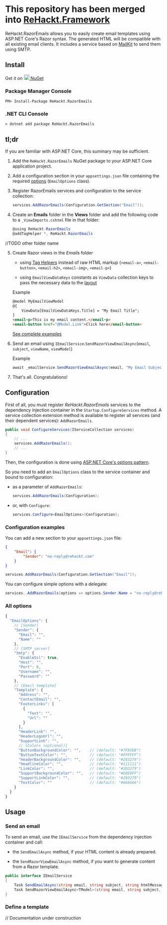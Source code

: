 # This repository has been merged into [ReHackt.Framework](https://github.com/LionelVallet/ReHackt.Framework)

ReHackt.RazorEmails allows you to easily create email templates using ASP.NET Core's Razor syntax. The generated HTML will be compatible with all existing email clients. It includes a service based on [MailKit](https://github.com/jstedfast/MailKit) to send them using SMTP.

## Install

Get it on <a href="https://www.nuget.org/packages/ReHackt.RazorEmails"><img src="https://www.nuget.org/Content/gallery/img/default-package-icon.svg" height=18 style="height:18px;" /> NuGet</a>

### Package Manager Console

```
PM> Install-Package ReHackt.RazorEmails
```

### .NET CLI Console

```
> dotnet add package ReHackt.RazorEmails
```

## tl;dr

If you are familiar with ASP.NET Core, this summary may be sufficient.

1) Add the `ReHackt.RazorEmails` NuGet package to your ASP.NET Core application project.

2) Add a configuration section in your `appsettings.json` file containing the required [options](#all-options) (`EmailOptions` class).

3) Register RazorEmails services and configuration to the service collection:

   ``` csharp
   services.AddRazorEmails(Configuration.GetSection("Email"));
   ```

4) Create an **Emails** folder in the **Views** folder and add the following code to a `_ViewImports.cshtml` file in that folder:

   ``` csharp
   @using ReHackt.RazorEmails
   @addTagHelper *, ReHackt.RazorEmails
   ```

//TODO other folder name

5) Create Razor views in the *Emails* folder

   * using [Tag Helpers](#the-email-tag-helpers) instead of raw HTML markup (`<email-a>`, `<email-button>`, `<email-h2>`, `<email-img>`, `<email-p>`)

   * using `EmailViewDataKeys` constants as `ViewData` collection keys to pass the necessary data to the [layout](#the-email-layout)

   Example

    ``` html
    @model MyEmailViewModel
    @{
        ViewData[EmailViewDataKeys.Title] = "My Email Title";
    }
    <email-p>This is my email content.</email-p>
    <email-button href="@Model.Link">Click here</email-button>
    ```

    [See complete examples](#examples)

6) Send an email using `IEmailService`.`SendRazorViewEmailAsync`(`email`, `subject`, `viewName`, `viewModel`)

   Example

    ``` csharp
    await _emailService.SendRazorViewEmailAsync(email, "My Email Subject", "/Views/Emails/MyEmail.cshtml", myEmailViewModel);
    ```

7) That's all. Congratulations!

## Configuration

First of all, you must register *ReHackt.RazorEmails* services to the dependency injection container in the `Startup.ConfigureServices` method. A service collection extension method is available to register all services (and their dependent services): `AddRazorEmails`.

``` csharp
public void ConfigureServices(IServiceCollection services)
{
    // ...
    services.AddRazorEmails();
    // ...
}
```

Then, the configuration is done using [ASP.NET Core's options pattern](https://docs.microsoft.com/aspnet/core/fundamentals/configuration/options).

So you need to add an `EmailOptions` class to the service container and bound to configuration:

* as a parameter of `AddRazorEmails`:

   ``` csharp
   services.AddRazorEmails(Configuration);
   ```

* or, with `Configure`:

   ``` csharp
   services.Configure<EmailOptions>(Configuration);
   ```

### Configuration examples

You can add a new section to your `appsettings.json` file:

``` json
{
    "Email": {
        "Sender": "no-reply@rehackt.com"
    }
}
```

``` csharp
services.AddRazorEmails(Configuration.GetSection("Email"));
```

You can configure simple options with a delegate:

``` csharp
services..AddRazorEmails(options => options.Sender.Name = "no-reply@rehackt.com");
```

### All options

``` js
{
  "EmailOptions": {
    // [Sender]
    "Sender": {
      "Email": "",
      "Name": ""
    },
    // [SMTP server]
    "Smtp": {
      "EnableSsl": true,
      "Host": "",
      "Port": 0,
      "Username": "",
      "Password": ""
    },
    // [Email template]
    "Template": {
      "Address": "",
      "ContactEmail": "",
      "FooterLinks": [
        {
          "Text": "",
          "Url": ""
        }
      ],
      "HeaderLink": "",
      "HeaderLogoUrl": "",
      "SupportLink": "",
      // [Colors (optional)]
      "ButtonBackgroundColor": "",    // (default: "#7FA5DB")
      "ButtonTextColor": "",          // (default: "#FFFFFF")
      "HeaderBackgroundColor": "",    // (default: "#203279")
      "HeadlineColor": "",            // (default: "#111111")
      "LinkColor": "",                // (default: "#203279")
      "SupportBackgroundColor": "",   // (default: "#D8E8FF")
      "SupportLinkColor": "",         // (default: "#203279")
      "TextColor": ""                 // (default: "#666666")
    }
  }
}
```

## Usage

### Send an email

To send an email, use the `IEmailService` from the dependency injection container and call:

* the `SendEmailAsync` method, if your HTML content is already prepared.

* the `SendRazorViewEmailAsync` method, if you want to generate content from a Razor template.

``` csharp
public interface IEmailService
{
    Task SendEmailAsync(string email, string subject, string htmlMessage);
    Task SendRazorViewEmailAsync<TModel>(string email, string subject, string viewName, TModel model);
}
```

### Define a template

// Documentation under construction
